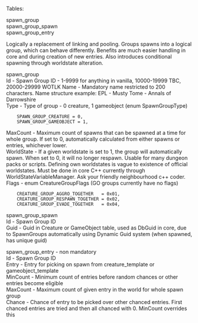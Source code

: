 Tables:

spawn_group  
spawn_group_spawn  
spawn_group_entry  

Logically a replacement of linking and pooling. Groups spawns into a logical group, which can behave differently. Benefits are much easier handling in core and during creation of new entries. Also introduces conditional spawning through worldstate alteration.

spawn_group  
Id - Spawn Group ID - 1-9999 for anything in vanilla, 10000-19999 TBC, 20000-29999 WOTLK
Name - Mandatory name restricted to 200 characters. Name structure example: EPL - Musty Tome - Annals of Darrowshire  
Type - Type of group - 0 creature, 1 gameobject (enum SpawnGroupType)

```
    SPAWN_GROUP_CREATURE = 0,
    SPAWN_GROUP_GAMEOBJECT = 1,
```

MaxCount - Maximum count of spawns that can be spawned at a time for whole group. If set to 0, automatically calculated from either spawns or entries, whichever lower.  
WorldState - If a given worldstate is set to 1, the group will automatically spawn. When set to 0, it will no longer respawn. Usable for many dungeon packs or scripts. Defining own worldstates is vague to existence of official worldstates. Must be done in core C++ currently through WorldStateVariableManager. Ask your friendly neighbourhood c++ coder.  
Flags - enum CreatureGroupFlags (GO groups currently have no flags)  

```
    CREATURE_GROUP_AGGRO_TOGETHER   = 0x01,
    CREATURE_GROUP_RESPAWN_TOGETHER = 0x02,
    CREATURE_GROUP_EVADE_TOGETHER   = 0x04,
```

spawn_group_spawn  
Id - Spawn Group ID  
Guid - Guid in Creature or GameObject table, used as DbGuid in core, due to SpawnGroups automatically using Dynamic Guid system (when spawned, has unique guid)  

spawn_group_entry - non mandatory  
Id - Spawn Group ID  
Entry - Entry for picking on spawn from creature_template or gameobject_template  
MinCount - Minimum count of entries before random chances or other entries become eligible  
MaxCount - Maximum count of given entry in the world for whole spawn group  
Chance - Chance of entry to be picked over other chanced entries. First chanced entries are tried and then all chanced with 0. MinCount overrides this  


